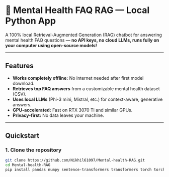 # 🧠 Mental Health FAQ RAG — Local Python App

A 100% local Retrieval-Augmented Generation (RAG) chatbot for answering mental health FAQ questions — **no API keys, no cloud LLMs, runs fully on your computer using open-source models!**

---

## Features

- **Works completely offline:** No internet needed after first model download.
- **Retrieves top FAQ answers** from a customizable mental health dataset (CSV).
- **Uses local LLMs** (Phi-3 mini, Mistral, etc.) for context-aware, generative answers.
- **GPU-accelerated:** Fast on RTX 3070 Ti and similar GPUs.
- **Privacy-first:** No data leaves your machine.

---

## Quickstart

### 1. **Clone the repository**

```bash
git clone https://github.com/Nikhil61097/Mental-health-RAG.git
cd Mental-health-RAG
pip install pandas numpy sentence-transformers transformers torch torchvision

